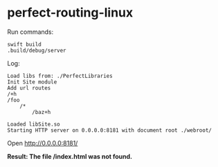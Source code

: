 # perfect-routing-linux

Run commands:

    swift build
    .build/debug/server
    
Log:

    Load libs from: ./PerfectLibraries
    Init Site module
    Add url routes
    /+h
    /foo
	    /*
		    /baz+h

    Loaded libSite.so
    Starting HTTP server on 0.0.0.0:8181 with document root ./webroot/
    
    
Open http://0.0.0.0:8181/

**Result: The file /index.html was not found.**
